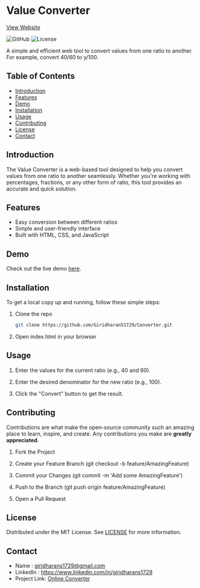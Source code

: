 # Value Converter  
[View Website](https://x2y.netlify.app)

![GitHub](https://img.shields.io/badge/Value-Converter-blue)
![License](https://img.shields.io/badge/License-MIT-green)

A simple and efficient web tool to convert values from one ratio to another. For example, convert 40/60 to y/100.

## Table of Contents

- [Introduction](#introduction)
- [Features](#features)
- [Demo](#demo)
- [Installation](#installation)
- [Usage](#usage)
- [Contributing](#contributing)
- [License](#license)
- [Contact](#contact)

## Introduction

The Value Converter is a web-based tool designed to help you convert values from one ratio to another seamlessly. Whether you're working with percentages, fractions, or any other form of ratio, this tool provides an accurate and quick solution.

## Features

- Easy conversion between different ratios
- Simple and user-friendly interface
- Built with HTML, CSS, and JavaScript

## Demo

Check out the live demo [here](https://x2y.netlify.app).

## Installation

To get a local copy up and running, follow these simple steps:

1. Clone the repo
   ```sh
   git clone https://github.com/GiridharanS1729/Converter.git

2.  Open index.html in your browser
    

Usage
-----

1.  Enter the values for the current ratio (e.g., 40 and 60).
    
2.  Enter the desired denominator for the new ratio (e.g., 100).
    
3.  Click the "Convert" button to get the result.
    

Contributing
------------

Contributions are what make the open-source community such an amazing place to learn, inspire, and create. Any contributions you make are **greatly appreciated**.

1.  Fork the Project
    
2.  Create your Feature Branch (git checkout -b feature/AmazingFeature)
    
3.  Commit your Changes (git commit -m 'Add some AmazingFeature')
    
4.  Push to the Branch (git push origin feature/AmazingFeature)
    
5.  Open a Pull Request
    

License
-------

Distributed under the MIT License. See [LICENSE](LICENSE) for more information.

Contact
-------

- Name : giridharans1729@gmail.com
- LinkedIn : https://www.linkedin.com/in/giridharans1729
- Project Link: [Online Converter](https://x2y.netlify.app)
